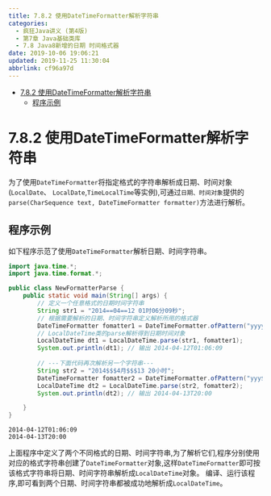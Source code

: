 ```yaml
---
title: 7.8.2 使用DateTimeFormatter解析字符串
categories: 
  - 疯狂Java讲义 (第4版)
  - 第7章 Java基础类库
  - 7.8 Java8新增的日期 时间格式器
date: 2019-10-06 19:06:21
updated: 2019-11-25 11:30:04
abbrlink: cf96a97d
---
```

<div id='my_toc'>

- [7.8.2 使用DateTimeFormatter解析字符串](/JavaReadingNotes/cf96a97d/#7-8-2-使用DateTimeFormatter解析字符串)
    - [程序示例](/JavaReadingNotes/cf96a97d/#程序示例)

</div>
<!--more-->
<script>if (navigator.platform.toLowerCase() == 'win32'){document.getElementById('my_toc').style.display = 'none';}</script>

<!--end-->
<!--SSTStart-->
# 7.8.2 使用DateTimeFormatter解析字符串 #
为了使用`DateTimeFormatter`将指定格式的字符串解析成日期、时间对象(`LocalDate`、 `LocalDate`,`TimeLocalTime`等实例),可通过`日期、时间对象`提供的`parse(CharSequence text, DateTimeFormatter formatter)`方法进行解析。
<!--SSTStop-->
## 程序示例 ##
如下程序示范了使用`DateTimeFormatter`解析日期、时间字符串。
```java
import java.time.*;
import java.time.format.*;

public class NewFormatterParse {
    public static void main(String[] args) {
        // 定义一个任意格式的日期时间字符串
        String str1 = "2014==04==12 01时06分09秒";
        // 根据需要解析的日期、时间字符串定义解析所用的格式器
        DateTimeFormatter fomatter1 = DateTimeFormatter.ofPattern("yyyy==MM==dd HH时mm分ss秒");
        // LocalDateTime类的parse解析得到日期时间对象
        LocalDateTime dt1 = LocalDateTime.parse(str1, fomatter1);
        System.out.println(dt1); // 输出 2014-04-12T01:06:09
        
        // ---下面代码再次解析另一个字符串---
        String str2 = "2014$$$4月$$$13 20小时";
        DateTimeFormatter fomatter2 = DateTimeFormatter.ofPattern("yyy$$$MMM$$$dd HH小时");
        LocalDateTime dt2 = LocalDateTime.parse(str2, fomatter2);
        System.out.println(dt2); // 输出 2014-04-13T20:00

    }
}
```
```
2014-04-12T01:06:09
2014-04-13T20:00
```
上面程序中定义了两个不同格式的日期、时间字符串,为了解析它们,程序分别使用对应的格式字符串创建了`DateTimeFormatter`对象,这样`DateTimeFormatter`即可按该格式字符串将日期、时间字符串解析成`LocalDateTime`对象。
编译、运行该程序,即可看到两个日期、时间字符串都被成功地解析成`LocalDateTime`。

